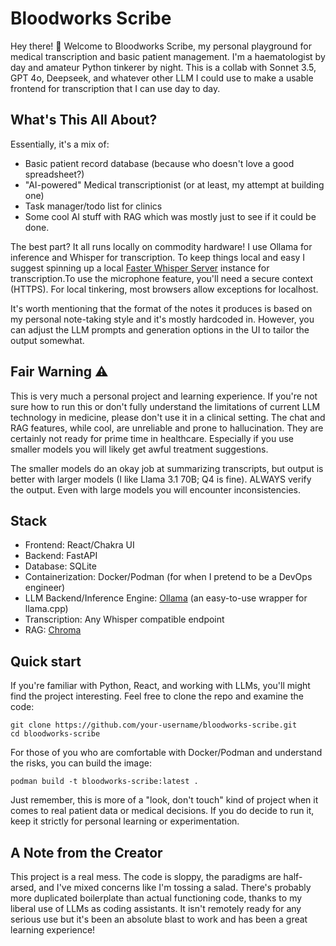 # Bloodworks Scribe

Hey there! 👋 Welcome to Bloodworks Scribe, my personal playground for medical transcription and basic patient management. I'm a haematologist by day and amateur Python tinkerer by night. This is a collab with Sonnet 3.5, GPT 4o, Deepseek, and whatever other LLM I could use to make a usable frontend for transcription that I can use day to day.

## What's This All About?

Essentially, it's a mix of:

- Basic patient record database (because who doesn't love a good spreadsheet?)
- "AI-powered" Medical transcriptionist (or at least, my attempt at building one)
- Task manager/todo list for clinics
- Some cool AI stuff with RAG which was mostly just to see if it could be done.

The best part? It all runs locally on commodity hardware! I use Ollama for inference and Whisper for transcription. To keep things local and easy I suggest spinning up a local [Faster Whisper Server](https://github.com/fedirz/faster-whisper-server) instance for transcription.To use the microphone feature, you'll need a secure context (HTTPS). For local tinkering, most browsers allow exceptions for localhost.

It's worth mentioning that the format of the notes it produces is based on my personal note-taking style and it's mostly hardcoded in. However, you can adjust the LLM prompts and generation options in the UI to tailor the output somewhat.

## Fair Warning ⚠️

This is very much a personal project and learning experience. If you're not sure how to run this or don't fully understand the limitations of current LLM technology in medicine, please don't use it in a clinical setting. The chat and RAG features, while cool, are unreliable and prone to hallucination. They are certainly not ready for prime time in healthcare. Especially if you use smaller models you will likely get awful treatment suggestions.

The smaller models do an okay job at summarizing transcripts, but output is better with larger models (I like Llama 3.1 70B; Q4 is fine). ALWAYS verify the output. Even with large models you will encounter inconsistencies.

## Stack

- Frontend: React/Chakra UI
- Backend: FastAPI
- Database: SQLite
- Containerization: Docker/Podman (for when I pretend to be a DevOps engineer)
- LLM Backend/Inference Engine: [Ollama](https://github.com/ollama/ollama) (an easy-to-use wrapper for llama.cpp)
- Transcription: Any Whisper compatible endpoint
- RAG: [Chroma](https://github.com/chroma-core/chroma)

## Quick start

If you're familiar with Python, React, and working with LLMs, you'll might find the project interesting. Feel free to clone the repo and examine the code:

```
git clone https://github.com/your-username/bloodworks-scribe.git
cd bloodworks-scribe
```

For those of you who are comfortable with Docker/Podman and understand the risks, you can build the image:

```
podman build -t bloodworks-scribe:latest .
```

Just remember, this is more of a "look, don't touch" kind of project when it comes to real patient data or medical decisions. If you do decide to run it, keep it strictly for personal learning or experimentation.

## A Note from the Creator

This project is a real mess. The code is sloppy, the paradigms are half-arsed, and I've mixed concerns like I'm tossing a salad. There's probably more duplicated boilerplate than actual functioning code, thanks to my liberal use of LLMs as coding assistants. It isn't remotely ready for any serious use but it's been an absolute blast to work and has been a great learning experience!
